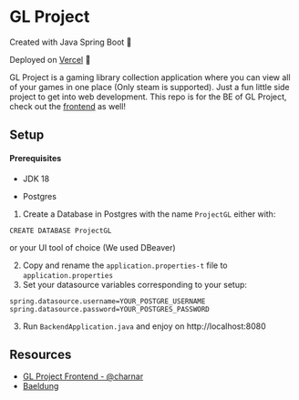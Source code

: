 # GL Project

Created with Java Spring Boot 🍃

Deployed on [Vercel](https://gl-project.vercel.app) 🚀

GL Project is a gaming library collection application where you can view all of your games in one place (Only steam is supported). Just a fun little side project to get into web development. This repo is for the BE of GL Project, check out the [frontend](https://github.com/charnar/GL-Project-Frontend) as well!

## Setup

#### Prerequisites

- JDK 18

- Postgres

1. Create a Database in Postgres with the name `ProjectGL` either with:

```
CREATE DATABASE ProjectGL
```
or your UI tool of choice (We used DBeaver)

2. Copy and rename the `application.properties-t` file to `application.properties`
3. Set your datasource variables corresponding to your setup:

```
spring.datasource.username=YOUR_POSTGRE_USERNAME
spring.datasource.password=YOUR_POSTGRES_PASSWORD
```

3. Run `BackendApplication.java` and enjoy on http://localhost:8080

## Resources

- [GL Project Frontend - @charnar](https://github.com/charnar/GL-Project-Frontend)
- [Baeldung](https://www.baeldung.com/spring-boot)
